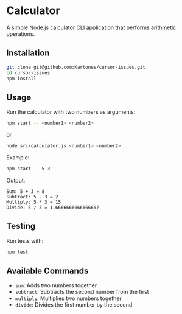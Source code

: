 # Calculator

A simple Node.js calculator CLI application that performs arithmetic operations.

## Installation

```bash
git clone git@github.com:Kartones/cursor-issues.git
cd cursor-issues
npm install
```

## Usage

Run the calculator with two numbers as arguments:

```bash
npm start -- <number1> <number2>
```

or

```bash
node src/calculator.js <number1> <number2>
```

Example:

```bash
npm start -- 5 3
```

Output:
```
Sum: 5 + 3 = 8
Subtract: 5 - 3 = 2
Multiply: 5 * 3 = 15
Divide: 5 / 3 = 1.6666666666666667
```

## Testing

Run tests with:

```bash
npm test
```

## Available Commands

- `sum`: Adds two numbers together
- `subtract`: Subtracts the second number from the first 
- `multiply`: Multiplies two numbers together
- `divide`: Divides the first number by the second 